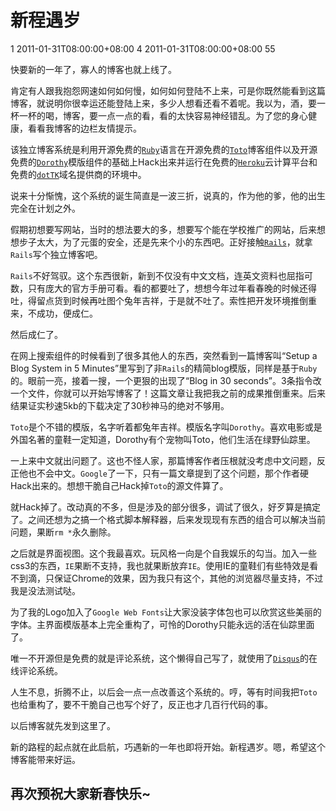 # 新程遇岁 #
<catalog-id type="integer">1</catalog-id>
<created-at type="datetime">2011-01-31T08:00:00+08:00</created-at>
<id type="integer">4</id>
<updated-at type="datetime">2011-01-31T08:00:00+08:00</updated-at>
<visited type="integer">55</visited>

快要新的一年了，寡人的博客也就上线了。

肯定有人跟我抱怨网速如何如何慢，如何如何登陆不上来，可是你既然能看到这篇博客，就说明你很幸运还能登陆上来，多少人想看还看不着呢。我以为，酒，要一杯一杯的喝，博客，要一点一点的看，看的太快容易神经错乱。为了您的身心健康，看看我博客的边栏友情提示。

该独立博客系统是利用开源免费的[`Ruby`](http://www.ruby-lang.org/zh_cn/)语言在开源免费的[`Toto`](https://github.com/cloudhead/toto)博客组件以及开源免费的[`Dorothy`](http://github.com/cloudhead/dorothy)模版组件的基础上Hack出来并运行在免费的[`Heroku`](http://www.heroku.com/)云计算平台和免费的[`dotTK`](http://www.dot.tk/)域名提供商的环境中。

说来十分惭愧，这个系统的诞生简直是一波三折，说真的，作为他的爹，他的出生完全在计划之外。

假期初想要写网站，当时的想法要大的多，想要写个能在学校推广的网站，后来想想步子太大，为了元蛋的安全，还是先来个小的东西吧。正好接触[`Rails`](http://www.rubyonrails.org/)，就拿`Rails`写个独立博客吧。

`Rails`不好驾驭。这个东西很新，新到不仅没有中文文档，连英文资料也屈指可数，只有庞大的官方手册可看。看的都要吐了，想想今年过年看春晚的时候还得吐，得留点货到时候再吐图个兔年吉祥，于是就不吐了。索性把开发环境推倒重来，不成功，便成仁。

然后成仁了。

在网上搜索组件的时候看到了很多其他人的东西，突然看到一篇博客叫“Setup a Blog System in 5 Minutes”里写到了非`Rails`的精简blog模版，同样是基于`Ruby`的。眼前一亮，接着一搜，一个更狠的出现了“Blog in 30 seconds”。3条指令改一个文件，你就可以开始写博客了！这篇文章让我把我之前的成果推倒重来。后来结果证实秒速5kb的下载决定了30秒神马的绝对不够用。

`Toto`是个不错的模版，名字听着都兔年吉祥。模版名字叫`Dorothy`。喜欢电影或是外国名著的童鞋一定知道，Dorothy有个宠物叫Toto，他们生活在绿野仙踪里。

一上来中文就出问题了。这也不怪人家，那篇博客作者压根就没考虑中文问题，反正他也不会中文。`Google`了一下，只有一篇文章提到了这个问题，那个作者硬Hack出来的。想想干脆自己Hack掉`Toto`的源文件算了。

就Hack掉了。改动真的不多，但是涉及的部分很多，调试了很久，好歹算是搞定了。之间还想为之搞一个格式脚本解释器，后来发现现有东西的组合可以解决当前问题，果断`rm *`永久删除。

之后就是界面视图。这个我最喜欢。玩风格一向是个自我娱乐的勾当。加入一些css3的东西，`IE`果断不支持，我也就果断放弃`IE`。使用IE的童鞋们有些特效是看不到滴，只保证Chrome的效果，因为我只有这个，其他的浏览器尽量支持，不过我是没法测试哒。

为了我的Logo加入了`Google Web Fonts`让大家没装字体包也可以欣赏这些美丽的字体。主界面模版基本上完全重构了，可怜的Dorothy只能永远的活在仙踪里面了。

唯一不开源但是免费的就是评论系统，这个懒得自己写了，就使用了[`Disqus`](http://disqus.com/)的在线评论系统。

人生不息，折腾不止，以后会一点一点改善这个系统的。哼，等有时间我把`Toto`也给重构了，要不干脆自己也写个好了，反正也才几百行代码的事。

以后博客就先发到这里了。

新的路程的起点就在此启航，巧遇新的一年也即将开始。新程遇岁。嗯，希望这个博客能带来好运。

再次预祝大家新春快乐~
---------------------
